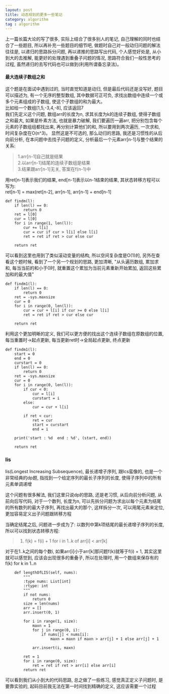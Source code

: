 ```yaml
---
layout: post
title: 动态规划的更多一些笔记 
category: algorithm
tag : algorithm
---
```


上一篇长篇大论的写了很多, 实际上结合了很多别人的笔记, 自己理解的同时也结合了一些题目, 所以再补充一些题目的细节吧, 做题时自己对一般动归问题的解法往往是, 以递归的思路拆分问题, 再以递推的思路写出代码, 个人感觉好处是, 从小到大的去推解, 能更好的处理遇到重叠子问题的情况, 思路符合我们一般性思考的过程, 虽然递归的去写代码也可以做到(利用所谓备忘录法)。  

#### 最大连续子数组之和  

这个题是在面试中遇到过的, 当时直觉知道是动归, 但是最后代码还是没写好, 题目可以描述为, 有一个无序的整型数组, 其中数据可正可负, 求找出数组中连续一个或多个元素组成的子数组, 使这个子数组的和为最大。  
比如给一个数组[1,5,-3,4,-8], 应该返回7  
我们先定义这个问题, 数组arr的长度为n, 求其长度为k的连续子数组, 使得子数组之和最大, 如果是朴素方法, 也就是暴力破解, 我们要遍历一遍arr, 把分别包含每个元素的子数组组都找出来, 再分别计算他们的和, 所以要用到两次遍历, 一次求和, 时间复杂度在O(n^3)。 显然这是不可选的, 那么动归的思路, 我还是习惯性的从后向前分析, 在本问题中去找子问题的定义, 分析最后一个元素arr[n-1]与整个结果的关系:  

>1.arr[n-1]自己就是结果  
>2.以arr[n-1]结尾的连续子数组是结果  
>3.结果跟arr[n-1]无关, 答案在f(n-1)中  

用ret[n-1]表示我们的结果, end[n-1]表示以n-1结束的结果, 其状态转移方程可以写为:  
ret[n-1] = max(ret[n-2], arr[n-1], arr[n-1] + end[n-1]

```
def findm(l):
    if len(l) == 0:
        return 0
    ret = l[0]
    cur = l[0]
    for i in range(1, len(l)):
        cur += l[i]
        cur = cur if cur > l[i] else l[i]
        ret = ret if ret > cur else cur

    return ret
```

可以看到这里也用到了类似滚动变量的结构, 所以空间复杂度是O(1)的, 另外在查看这个题时候, 看到了一个另一个规划的思路, 更加清晰, "从头遍历数组, 累加求和, 每当当前的和小于0时, 就重置这个累加为当前元素重新开始累加, 返回这些累加和的最大值"  

```
def findm1(l):
    if len(l) == 0:
        return 0
    ret = -sys.maxsize 
    cur = 0
    for i in range(0, len(l)):
        cur = cur + l[i] if cur >= 0 else l[i]
        ret = ret if ret > cur else cur

    return ret
```

利用这个更加明晰的定义, 我们可以更方便的找出这个连续子数组在原数组的位置, 每当重置时->起点更新, 每当更新ret时->全局起点更新, 终点更新

```
def findm1(l):
    start = 0
    end = 0
    curstart = 0
    if len(l) == 0:
        return 0
    ret = -sys.maxsize 
    cur = 0
    for i in range(0, len(l)):
        if cur < 0:
            cur = l[i]
            curstart = i
        else:
            cur = cur + l[i]

        if ret < cur:
            ret = cur
            start = curstart
            end = i

    print('start : %d  end : %d', (start, end))

    return ret
```

### lis

lis(Longest Increasing Subsequence), 最长递增子序列, 跟lcs蛮像的, 也是一个非常经典的dp题, 指找到一个给定序列的最长子序列的长度, 使得子序列中的所有元素单调递增  

这个问题有很多解法, 我们这里只说dp的思路, 还是老习惯, 从后向前分析问题, 从前向后写代码, 对于一个数列, 长度为n, 可以先拆分问题为求出以每个元素为结尾的所有数列的最大子序列, 再找出最大的那个, 这样拆分一次, 可以用尾元素来定位, 更加容易定义出子问题跟转移方程  

当确定结尾之后, 问题进一步成为了: 以数列中第k项结尾的最长递增子序列的长度, 所以可以找到状态转移方程:  

>1. f(k) = f(i) + 1 for i in 1..k of arr[i] < arr[k]

对于在1..k之间的每个数i, 如果arr[i]小于arr[k]那问题f(k)就等于f(i) + 1, 其实这里就可以感觉到, 应该会出现很多的重叠子, 所以在处理时, 用一个数组来保存有的f(k) for k in 1..n  

```
    def lengthOfLIS(self, nums):
        """
        :type nums: List[int]
        :rtype: int
        """
        if not nums:
            return 0
        size = len(nums)
        arr = []
        arr.insert(0, 1)
                
        for i in range(1, size):
            maxn = 1
            for j in range(0, i):
                if nums[j] < nums[i]:
                    maxn = maxn if maxn > arr[j] + 1 else arr[j] + 1

            arr.insert(i, maxn)
            
        ret = 1
        for i in range(0, size):
            ret = ret if ret > arr[i] else arr[i]
        return ret
```

可以看到我们从小到大的代码思路, 总之做了一些练习, 感觉真正定义子问题时, 是要靠实验的, 起码目前我无法在第一时间找到精确的定义, 这应该需要一个过程  

